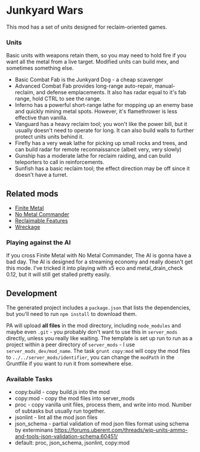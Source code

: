 # Junkyard Wars

This mod has a set of units designed for reclaim-oriented games.

### Units

Basic units with weapons retain them, so you may need to hold fire if you want all the metal from a live target.  Modified units can build mex, and sometimes something else.

- Basic Combat Fab is the Junkyard Dog - a cheap scavenger
- Advanced Combat Fab provides long-range auto-repair, manual-reclaim, and defense emplacements.  It also has radar equal to it's fab range, hold CTRL to see the range.
- Inferno has a powerful short-range lathe for mopping up an enemy base and quickly mining metal spots.  However, it's flamethrower is less effective than vanilla.
- Vanguard has a heavy reclaim tool; you won't like the power bill, but it usually doesn't need to operate for long. It can also build walls to further protect units units behind it.
- Firefly has a very weak lathe for picking up small rocks and trees, and can build radar for remote reconnaissance (albeit very, very slowly)
- Gunship has a moderate lathe for reclaim raiding, and can build teleporters to call in reinforcements.
- Sunfish has a basic reclaim tool; the effect direction may be off since it doesn't have a turret.

## Related mods

- [Finite Metal](https://forums.uberent.com/threads/rel-server-finite-metal.65484/)
- [No Metal Commander](https://forums.uberent.com/threads/rel-server-no-metal-commander.65489/)
- [Reclaimable Features](https://forums.uberent.com/threads/rel-server-reclaimable-features.65453/)
- [Wreckage](https://forums.uberent.com/threads/rel-server-wreckage.65404/)

### Playing against the AI

If you cross Finite Metal with No Metal Commander, The AI is gonna have a bad day.  The AI is designed for a streaming economy and really doesn't get this mode.  I've tricked it into playing with x5 eco and metal_drain_check 0.12, but it will still get stalled pretty easily.

## Development

The generated project includes a `package.json` that lists the dependencies, but you'll need to run `npm install` to download them.

PA will upload **all files** in the mod directory, including `node_modules` and maybe even `.git` - you probably don't want to use this in `server_mods` directly, unless you really like waiting.  The template is set up run to run as a project within a peer directory of `server_mods` - I use `server_mods_dev/mod_name`.  The task `grunt copy:mod` will copy the mod files to `../../server_mods/identifier`, you can change the `modPath` in the Gruntfile if you want to run it from somewhere else.

### Available Tasks

- copy:build - copy build.js into the mod
- copy:mod - copy the mod files into server_mods
- proc - copy vanilla unit files, process them, and write into mod.  Number of subtasks but usually run together.
- jsonlint - lint all the mod json files
- json_schema - partial validation of mod json files format using schema by exterminans https://forums.uberent.com/threads/wip-units-ammo-and-tools-json-validation-schema.60451/
- default: proc, json_schema, jsonlint, copy:mod
